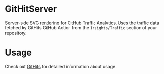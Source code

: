 # GitHitServer

Server-side SVG rendering for GitHub Traffic Analytics. Uses the traffic data fetched by GitHits GitHub Action from the `Insights/Traffic` section of your repository.

# Usage

Check out [GitHits]("https://github.com/kausko/GitHits") for detailed information about usage.